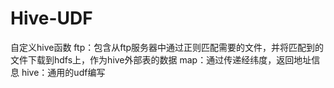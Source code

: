 # Hive-UDF
自定义hive函数
ftp：包含从ftp服务器中通过正则匹配需要的文件，并将匹配到的文件下载到hdfs上，作为hive外部表的数据
map：通过传递经纬度，返回地址信息
hive：通用的udf编写
